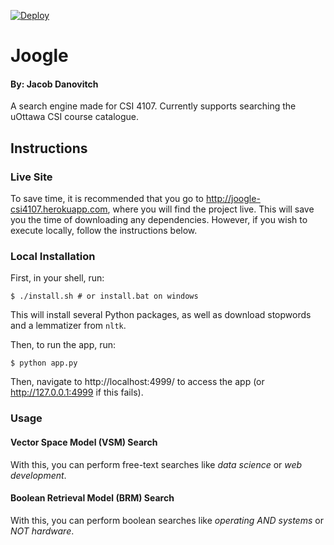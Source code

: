 [![Deploy](https://www.herokucdn.com/deploy/button.svg)](https://heroku.com/deploy)

# Joogle

#### By: Jacob Danovitch

A search engine made for CSI 4107. Currently supports searching the uOttawa CSI course catalogue.



## Instructions

### Live Site

To save time, it is recommended that you go to http://joogle-csi4107.herokuapp.com, where you will find the project live. This will save you the time of downloading any dependencies. However, if you wish to execute locally, follow the instructions below.

### Local Installation

First, in your shell, run:

```shell
$ ./install.sh # or install.bat on windows
```

This will install several Python packages, as well as download stopwords and a lemmatizer from `nltk`. 

Then, to run the app, run:

```shell
$ python app.py
```

Then, navigate to http://localhost:4999/ to access the app (or http://127.0.0.1:4999 if this fails).

### Usage

#### Vector Space Model (VSM) Search 

With this, you can perform free-text searches like *data science* or *web development*.

#### Boolean Retrieval Model (BRM) Search 

With this, you can perform boolean searches like *operating AND systems* or *NOT hardware*.


